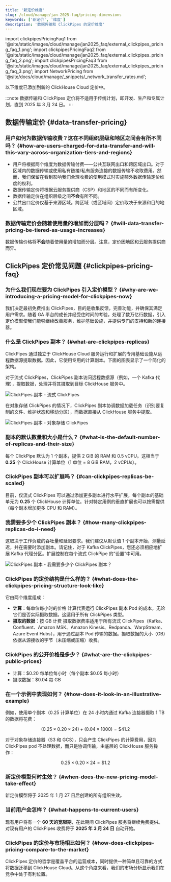 ```yaml
---
title: '新定价维度'
slug: /cloud/manage/jan-2025-faq/pricing-dimensions
keywords: ['新定价', '维度']
description: '数据传输和 ClickPipes 的定价维度'
---
```


import clickpipesPricingFaq1 from '@site/static/images/cloud/manage/jan2025_faq/external_clickpipes_pricing_faq_1.png';
import clickpipesPricingFaq2 from '@site/static/images/cloud/manage/jan2025_faq/external_clickpipes_pricing_faq_2.png';
import clickpipesPricingFaq3 from '@site/static/images/cloud/manage/jan2025_faq/external_clickpipes_pricing_faq_3.png';
import NetworkPricing from '@site/docs/cloud/manage/_snippets/_network_transfer_rates.md';

以下维度已添加到新的 ClickHouse Cloud 定价中。

:::note
数据传输和 ClickPipes 定价将不适用于传统计划，即开发、生产和专属计划，直到 2025 年 3 月 24 日。
:::

## 数据传输定价 {#data-transfer-pricing}

### 用户如何为数据传输收费？这在不同组织层级和地区之间会有所不同吗？ {#how-are-users-charged-for-data-transfer-and-will-this-vary-across-organization-tiers-and-regions}

- 用户将根据两个维度为数据传输付费——公共互联网出口和跨区域出口。对于区域内的数据传输或使用私有链接/私有服务连接的数据传输不收取费用。然而，我们保留在看到影响我们合理收费的使用模式时实施额外数据传输定价维度的权利。
- 数据传输定价将根据云服务提供商（CSP）和地区的不同而有所变化。
- 数据传输定价在组织层级之间**不会**有所不同。
- 公共出口定价仅基于来源区域。跨区域（或区域间）定价取决于来源和目的地区域。

<NetworkPricing/>

### 数据传输定价会随着使用量的增加而分层吗？ {#will-data-transfer-pricing-be-tiered-as-usage-increases}

数据传输价格将**不会**随着使用量的增加而分层。注意，定价因地区和云服务提供商而异。

## ClickPipes 定价常见问题 {#clickpipes-pricing-faq}

### 为什么我们现在要为 ClickPipes 引入定价模型？ {#why-are-we-introducing-a-pricing-model-for-clickpipes-now}

我们决定最初免费推出 ClickPipes，目的是收集反馈，完善功能，并确保其满足用户需求。随着 GA 平台的成长并经受住时间的考验，处理了数万亿行数据，引入定价模型使我们能够继续改善服务，维护基础设施，并提供专门的支持和新的连接器。

### 什么是 ClickPipes 副本？ {#what-are-clickpipes-replicas}

ClickPipes 通过独立于 ClickHouse Cloud 服务运行和扩展的专用基础设施从远程数据源提取数据。因此，它使用专用的计算副本。下面的图表显示了一个简化的架构。

对于流式 ClickPipes，ClickPipes 副本访问远程数据源（例如，一个 Kafka 代理），提取数据，处理并将其摄取到目标 ClickHouse 服务中。

<img src={clickpipesPricingFaq1} alt="ClickPipes 副本 - 流式 ClickPipes" />

在对象存储 ClickPipes 的情况下，ClickPipes 副本协调数据加载任务（识别要复制的文件、维护状态和移动分区），而数据直接从 ClickHouse 服务中提取。

<img src={clickpipesPricingFaq2} alt="ClickPipes 副本 - 对象存储 ClickPipes" />

### 副本的默认数量和大小是什么？ {#what-is-the-default-number-of-replicas-and-their-size}

每个 ClickPipe 默认为 1 个副本，提供 2 GiB 的 RAM 和 0.5 vCPU。这相当于 **0.25** 个 ClickHouse 计算单位（1 单位 = 8 GiB RAM，2 vCPUs）。

### ClickPipes 副本可以扩展吗？ {#can-clickpipes-replicas-be-scaled}

目前，仅流式 ClickPipes 可以通过添加更多副本进行水平扩展，每个副本的基础单元为 **0.25** 个 ClickHouse 计算单位。针对特定用例的垂直扩展也可以按需提供（每个副本增加更多 CPU 和 RAM）。

### 我需要多少个 ClickPipes 副本？ {#how-many-clickpipes-replicas-do-i-need}

这取决于工作负载的吞吐量和延迟要求。我们建议从默认值 1 个副本开始，测量延迟，并在需要时添加副本。请记住，对于 Kafka ClickPipes，您还必须相应地扩展 Kafka 代理分区。扩展控制在每个流式 ClickPipe 的“设置”中可用。

<img src={clickpipesPricingFaq3} alt="ClickPipes 副本 - 我需要多少个 ClickPipes 副本？" />

### ClickPipes 的定价结构是什么样的？ {#what-does-the-clickpipes-pricing-structure-look-like}

它由两个维度组成：
- **计算**：每单位每小时的价格
  计算代表运行 ClickPipes 副本 Pod 的成本，无论它们是否实际摄取数据。这适用于所有 ClickPipes 类型。
- **摄取的数据**：按 GB 计费
  摄取数据费率适用于所有流式 ClickPipes（Kafka、Confluent、Amazon MSK、Amazon Kinesis、Redpanda、WarpStream、Azure Event Hubs），用于通过副本 Pod 传输的数据。摄取数据的大小（GB）依据从源接收的字节（未压缩或压缩）收费。

### ClickPipes 的公开价格是多少？ {#what-are-the-clickpipes-public-prices}

- 计算：\$0.20 每单位每小时（每个副本 \$0.05 每小时）
- 摄取数据：\$0.04 每 GB

### 在一个示例中表现如何？ {#how-does-it-look-in-an-illustrative-example}

例如，使用单个副本（0.25 计算单位）在 24 小时内通过 Kafka 连接器摄取 1 TB 的数据将花费：

$$
(0.25 \times 0.20 \times 24) + (0.04 \times 1000) = \$41.2
$$

对于对象存储连接器（S3 和 GCS），只会产生 ClickPipes 的计算费用，因为 ClickPipes pod 不处理数据，而只是协调传输，由底层的 ClickHouse 服务操作：

$$
0.25 \times 0.20 \times 24 = \$1.2
$$

### 新定价模型何时生效？ {#when-does-the-new-pricing-model-take-effect}

新定价模型将于 2025 年 1 月 27 日后创建的所有组织生效。

### 当前用户会怎样？ {#what-happens-to-current-users}

现有用户将有一个 **60 天的宽限期**，在此期间 ClickPipes 服务将继续免费提供。对现有用户的 ClickPipes 收费将于 **2025 年 3 月 24 日** 自动开始。

### ClickPipes 的定价与市场相比如何？ {#how-does-clickpipes-pricing-compare-to-the-market}

ClickPipes 定价的哲学是覆盖平台的运营成本，同时提供一种简单且可靠的方式将数据迁移到 ClickHouse Cloud。从这个角度来看，我们的市场分析显示我们在竞争中处于有利位置。
